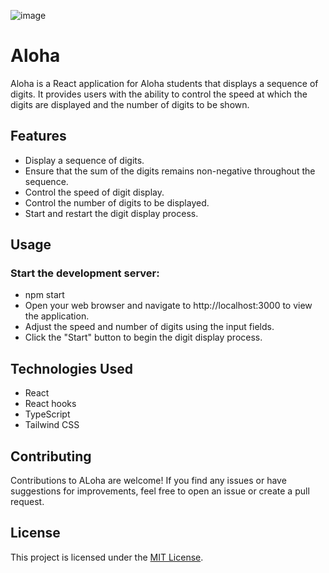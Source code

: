 ![image](https://github.com/afaaq10/aloha/assets/87464681/1f10a628-f249-4975-9cca-a54dc95df7ff)




# Aloha

Aloha is a React application for Aloha students that displays a sequence of digits. It provides users with the ability to control the speed at which the digits are displayed and the number of digits to be shown.

## Features

- Display a sequence of digits.
- Ensure that the sum of the digits remains non-negative throughout the sequence.
- Control the speed of digit display.
- Control the number of digits to be displayed.
- Start and restart the digit display process.

## Usage

### Start the development server:
- npm start
- Open your web browser and navigate to http://localhost:3000 to view the application.
- Adjust the speed and number of digits using the input fields.
- Click the "Start" button to begin the digit display process.


## Technologies Used
- React
- React hooks
- TypeScript
- Tailwind CSS


## Contributing

Contributions to ALoha are welcome! If you find any issues or have suggestions for improvements, feel free to open an issue or create a pull request.

## License

This project is licensed under the [MIT License](LICENSE).
